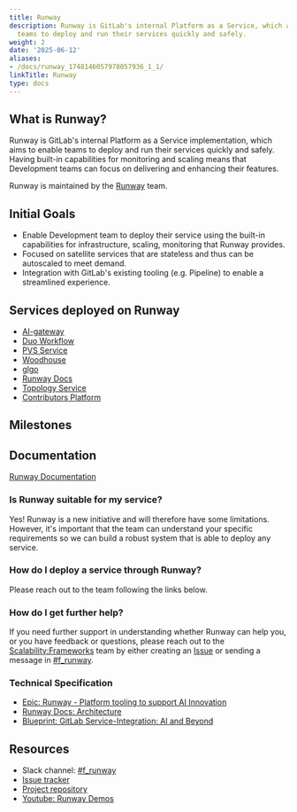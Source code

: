 ```yaml
---
title: Runway
description: Runway is GitLab's internal Platform as a Service, which aims to enable
  teams to deploy and run their services quickly and safely.
weight: 2
date: '2025-06-12'
aliases:
- /docs/runway_1748146057978057936_1_1/
linkTitle: Runway
type: docs
---
```


## What is Runway?

Runway is GitLab's internal Platform as a Service implementation, which aims to enable teams to deploy and run their services quickly and safely. Having built-in capabilities for monitoring and scaling means that Development teams can focus on delivering and enhancing their features.

Runway is maintained by the [Runway](/handbook/engineering/infrastructure/team/runway/) team.

## Initial Goals

- Enable Development team to deploy their service using the built-in capabilities for infrastructure, scaling, monitoring that Runway provides.
- Focused on satellite services that are stateless and thus can be autoscaled to meet demand.
- Integration with GitLab's existing tooling (e.g. Pipeline) to enable a streamlined experience.

## Services deployed on Runway

- [AI-gateway](/handbook/engineering/architecture/design-documents/ai_gateway/)
- [Duo Workflow](/handbook/engineering/architecture/design-documents/duo_workflow/)
- [PVS Service](https://docs.gitlab.com/ee/administration/external_pipeline_validation.html)
- [Woodhouse](https://gitlab.com/gitlab-com/gl-infra/woodhouse)
- [glgo](https://gitlab.com/gitlab-org/architecture/gitlab-gcp-integration/glgo)
- [Runway Docs](https://docs.runway.gitlab.com/)
- [Topology Service](/handbook/engineering/architecture/design-documents/cells/topology_service/)
- [Contributors Platform](https://gitlab.com/gitlab-org/developer-relations/contributor-success/contributors-gitlab-com)

## Milestones

## Documentation

[Runway Documentation](https://docs.runway.gitlab.com/)

### Is Runway suitable for my service?

Yes! Runway is a new initiative and will therefore have some limitations. However, it's important that the team can understand your specific requirements so we can build a robust system that is able to deploy any service.

### How do I deploy a service through Runway?

Please reach out to the team following the links below.

### How do I get further help?

If you need further support in understanding whether Runway can help you, or you have feedback or questions, please reach out to the [Scalability:Frameworks](/handbook/engineering/infrastructure/team/scalability/frameworks/) team by either creating an [Issue](https://gitlab.com/gitlab-com/gl-infra/platform/runway/team/-/issues/new) or sending a message in [#f_runway](https://gitlab.slack.com/archives/C05G970PHSA).

### Technical Specification

- [Epic: Runway - Platform tooling to support AI Innovation](https://gitlab.com/groups/gitlab-com/gl-infra/-/epics/969)
- [Runway Docs: Architecture](https://gitlab.com/gitlab-com/gl-infra/platform/runway/docs/-/blob/master/architecture.md)
- [Blueprint: GitLab Service-Integration: AI and Beyond](https://docs.gitlab.com/ee/architecture/blueprints/gitlab_ml_experiments/)

## Resources

- Slack channel: [#f_runway](https://gitlab.slack.com/archives/C05G970PHSA)
- [Issue tracker](https://gitlab.com/gitlab-com/gl-infra/platform/runway/team/-/issues/)
- [Project repository](https://gitlab.com/gitlab-com/gl-infra/platform/runway)
- [Youtube: Runway Demos](https://www.youtube.com/playlist?list=PL05JrBw4t0Kosd76voQ6tbQbW-YnlIuBy)
